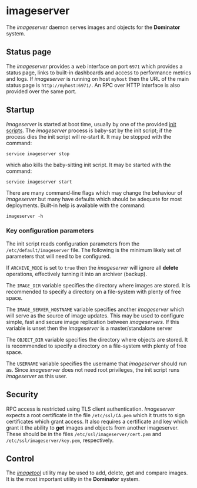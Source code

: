 # imageserver
The *imageserver* daemon serves images and objects for the **Dominator** system.

## Status page
The *imageserver* provides a web interface on port `6971` which provides a
status page, links to built-in dashboards and access to performance metrics and
logs. If *imageserver* is running on host `myhost` then the URL of the main
status page is `http://myhost:6971/`. An RPC over HTTP interface is also
provided over the same port.


## Startup
*Imageserver* is started at boot time, usually by one of the provided
[init scripts](../../init.d/). The *imageserver* process is baby-sat by the init
script; if the process dies the init script will re-start it. It may be stopped
with the command:

```
service imageserver stop
```

which also kills the baby-sitting init script. It may be started with the
command:

```
service imageserver start
```

There are many command-line flags which may change the behaviour of
*imageserver* but many have defaults which should be adequate for most
deployments. Built-in help is available with the command:

```
imageserver -h
```

### Key configuration parameters
The init script reads configuration parameters from the
`/etc/default/imageserver` file. The following is the minimum likely set of
parameters that will need to be configured.

If `ARCHIVE_MODE` is set to `true` then the *imageserver* will ignore all
**delete** operations, effectively turning it into an archiver (backup).

The `IMAGE_DIR` variable specifies the directory where images are stored. It is
recommended to specify a directory on a file-system with plenty of free space.

The `IMAGE_SERVER_HOSTNAME` variable specifies another *imageserver* which will
serve as the source of image updates. This may be used to configure simple, fast
and secure image replication between *imageservers*. If this variable is unset
then the *imageserver* is a master/standalone server

The `OBJECT_DIR` variable specifies the directory where objects are stored. It
is recommended to specify a directory on a file-system with plenty of free
space.

The `USERNAME` variable specifies the username that *imageserver* should run as.
Since *imageserver* does not need root privileges, the init script runs
*imageserver* as this user.

## Security
RPC access is restricted using TLS client authentication. *Imageserver* expects
a root certificate in the file `/etc/ssl/CA.pem` which it trusts to sign
certificates which grant access. It also requires a certificate and key which
grant it the ability to **get** images and objects from another imageserver.
These should be in the files `/etc/ssl/imageserver/cert.pem` and
`/etc/ssl/imageserver/key.pem`, respectively.

## Control
The *[imagetool](../imagetool/README.md)* utility may be used to add, delete,
get and compare images. It is the most important utility in the **Dominator**
system.
